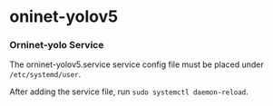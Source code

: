 # oninet-yolov5

### Orninet-yolo Service
The orninet-yolov5.service service config file must be placed under `/etc/systemd/user`.

After adding the service file, run `sudo systemctl daemon-reload`.